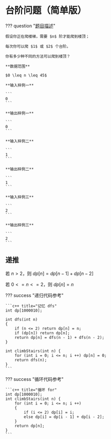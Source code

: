 # 台阶问题（简单版）

??? question "[题目描述](https://leetcode.cn/problems/climbing-stairs/)"

    假设你正在爬楼梯，需要 $n$ 阶才能爬到楼顶；

    每次你可以爬 $1$ 或 $2$ 个台阶。

    你有多少种不同的方法可以爬到楼顶？

    **数据范围**

    $0 \leq n \leq 45$

    **输入样例一**

    ```
    0
    ```

    **输出样例一**

    ```
    0
    ```

    **输入样例二**

    ```
    1
    ```

    **输出样例二**

    ```
    1
    ```

    **输入样例三**

    ```
    2
    ```

    **输出样例三**

    ```
    2
    ```

## 递推

若 $n > 2$，则 $dp[n] = dp[n - 1] + dp[n - 2]$

若 $0 <= n <= 2$，则 $dp[n] = n$

??? success "递归代码参考"

    ```c++ title="记忆 dfs"
    int dp[1000010];

    int dfs(int n)
    {
        if (n <= 2) return dp[n] = n;
        if (dp[n]) return dp[n];
        return dp[n] = dfs(n - 1) + dfs(n - 2);
    }
     
    int climbStairs(int n) { 
        for (int i = 0; i <= n; i ++) dp[n] = 0;
        return dfs(n);
    }
    ```

??? success "循环代码参考"

    ```c++ title="循环 for"
    int dp[1000010];
    int climbStairs(int n) {
        for (int i = 0; i <= n; i ++)
        {
            if (i <= 2) dp[i] = i;
            else dp[i] = dp[i - 1] + dp[i - 2];
        }
        return dp[n];
    }
    ```
